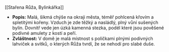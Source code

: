 
[[Stařena Růža, Bylinkářka]]

- **Popis:** Malá, šikmá chýše na okraji města, téměř pohlcená křovím a spletitými kořeny. Vzduch je zde těžký a nasládlý, plný vůní sušených bylin. Dovnitř vede jen úzká kamenná stezka, podél které jsou pověšené podivné amulety z kostí a peří.
- **Zvláštnost:** V domě je malá místnost s poličkami plnými podivných lahviček a svitků, o kterých Růža tvrdí, že se nehodí pro slabé duše.